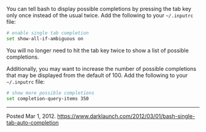 You can tell bash to display possible completions by pressing the tab key only once instead of the usual twice. Add the following to your `~/.inputrc` file:

```sh
# enable single tab completion
set show-all-if-ambiguous on
```

You will no longer need to hit the tab key twice to show a list of possible completions.

Additionally, you may want to increase the number of possible completions that may be displayed from the default of 100. Add the following to your `~/.inputrc` file:

```sh
# show more possible completions
set completion-query-items 350
```

---

Posted Mar 1, 2012.
https://www.darklaunch.com/2012/03/01/bash-single-tab-auto-completion